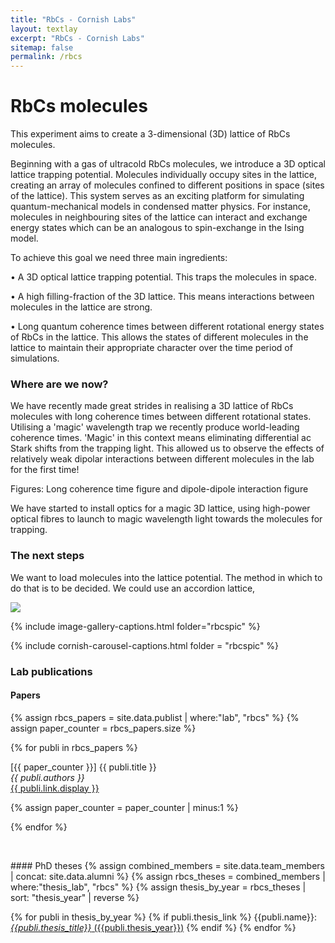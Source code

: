 ```yaml
---
title: "RbCs - Cornish Labs"
layout: textlay
excerpt: "RbCs - Cornish Labs"
sitemap: false
permalink: /rbcs
---
```


# RbCs molecules

This experiment aims to create a 3-dimensional (3D) lattice of RbCs molecules. 

Beginning with a gas of ultracold RbCs molecules, we introduce a 3D optical lattice trapping potential. 
Molecules individually occupy sites in the lattice, creating an array of molecules confined to different positions in space (sites of the lattice). This system serves as an exciting platform for simulating quantum-mechanical models in condensed matter physics. For instance, molecules in neighbouring sites of the lattice can interact and exchange energy states which can be an analogous to spin-exchange in the Ising model. 

To achieve this goal we need three main ingredients:

• A 3D optical lattice trapping potential. 
This traps the molecules in space.
 
• A high filling-fraction of the 3D lattice. This means interactions between molecules in the lattice are strong.
 
• Long quantum coherence times between different rotational energy states of RbCs in the lattice. 
          This allows the states of different molecules in the lattice to maintain 
	  their appropriate character over the time period of simulations. 
 

### Where are we now?

We have recently made great strides in realising a 3D lattice of RbCs molecules with long coherence times between different rotational states. 
Utilising a 'magic' wavelength trap we recently produce world-leading coherence times. 'Magic' in this context means eliminating differential ac Stark shifts from the trapping light. This allowed us to observe the effects of relatively weak dipolar interactions between different molecules in the lab for the first time! 

Figures:
Long coherence time figure and dipole-dipole interaction figure 



We have started to install optics for a magic 3D lattice, using high-power optical fibres to launch to magic wavelength light towards the molecules for trapping. 

### The next steps

We want to load molecules into the lattice potential. The method in which to do that is to be decided. We could use an accordion lattice,


<a href  ="{{ site.url }}{{ site.baseurl }}/images/rbcspic/coherence.PNG">
<img src="{{ site.url }}{{ site.baseurl }}/images/rbcspic/coherence.PNG" class="img-fluid rounded mx-auto center-block" style="max-width: 100mm; height: auto;">
</a>


{% include image-gallery-captions.html folder="rbcspic" %}

{% include cornish-carousel-captions.html folder = "rbcspic" %}


### Lab publications
#### Papers
{% assign rbcs_papers = site.data.publist | where:"lab", "rbcs" %}
{% assign paper_counter = rbcs_papers.size %}

{% for publi in rbcs_papers %}

  \[{{ paper_counter }}\] {{ publi.title }} <br />
  <em>{{ publi.authors }} </em><br /><a href="{{ publi.link.url }}">{{ publi.link.display }}</a>

  {% assign paper_counter = paper_counter | minus:1 %}

{% endfor %}

<p> &nbsp; </p>
#### PhD theses
{% assign combined_members = site.data.team_members | concat: site.data.alumni %}
{% assign rbcs_theses = combined_members | where:"thesis_lab", "rbcs" %}
{% assign thesis_by_year = rbcs_theses | sort: "thesis_year" | reverse %}

{% for publi in thesis_by_year %}
  {% if publi.thesis_link %}
  {{publi.name}}: [_{{publi.thesis_title}}_ ({{publi.thesis_year}})]({{publi.thesis_link}})
  {% endif %}
{% endfor %}
